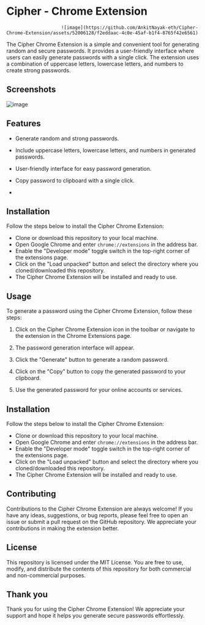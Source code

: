 # Cipher - Chrome Extension

                        ![image](https://github.com/AnkitNayak-eth/Cipher-Chrome-Extension/assets/52006128/f2eddaac-4c0e-45af-b1f4-8765f42e6561)

The Cipher Chrome Extension is a simple and convenient tool for generating random and secure passwords. It provides a user-friendly interface where users can easily generate passwords with a single click. The extension uses a combination of uppercase letters, lowercase letters, and numbers to create strong passwords.

## Screenshots
![image](https://github.com/AnkitNayak-eth/Cipher-Chrome-Extension/assets/52006128/0c781b8a-145b-42af-a44d-0e11ddc7308e)

## Features

- Generate random and strong passwords.

- Include uppercase letters, lowercase letters, and numbers in generated passwords.

- User-friendly interface for easy password generation.

- Copy password to clipboard with a single click.
- 
## Installation

Follow the steps below to install the Cipher Chrome Extension:


- Clone or download this repository to your local machine.
- Open Google Chrome and enter `chrome://extensions` in the address bar.
- Enable the "Developer mode" toggle switch in the top-right corner of the extensions page.
- Click on the "Load unpacked" button and select the directory where you cloned/downloaded this repository.
- The Cipher Chrome Extension will be installed and ready to use.


## Usage

To generate a password using the Cipher Chrome Extension, follow these steps:

1. Click on the Cipher Chrome Extension icon in the toolbar or navigate to the extension in the Chrome Extensions page.

2. The password generation interface will appear.

3. Click the "Generate" button to generate a random password.

4. Click on the "Copy" button to copy the generated password to your clipboard.

5. Use the generated password for your online accounts or services.

## Installation

Follow the steps below to install the Cipher Chrome Extension:


- Clone or download this repository to your local machine.
- Open Google Chrome and enter `chrome://extensions` in the address bar.
- Enable the "Developer mode" toggle switch in the top-right corner of the extensions page.
- Click on the "Load unpacked" button and select the directory where you cloned/downloaded this repository.
- The Cipher Chrome Extension will be installed and ready to use.


## Contributing

Contributions to the Cipher Chrome Extension are always welcome! If you have any ideas, suggestions, or bug reports, please feel free to open an issue or submit a pull request on the GitHub repository. We appreciate your contributions in making the extension better.

## License

This repository is licensed under the MIT License. You are free to use, modify, and distribute the contents of this repository for both commercial and non-commercial purposes.

## Thank you

Thank you for using the Cipher Chrome Extension! We appreciate your support and hope it helps you generate secure passwords effortlessly.
